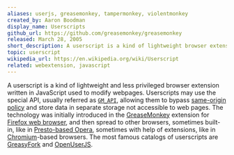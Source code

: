 ```yaml
---
aliases: userjs, greasemonkey, tampermonkey, violentmonkey
created_by: Aaron Boodman
display_name: Userscripts
github_url: https://github.com/greasemonkey/greasemonkey
released: March 28, 2005
short_description: A userscript is a kind of lightweight browser extension, used to modify webpages.
topic: userscript
wikipedia_url: https://en.wikipedia.org/wiki/Userscript
related: webextension, javascript
---
```

A userscript is a kind of lightweight and less privileged browser extension written in JavaScript used to modify webpages. Userscripts may use the special API, usually referred as [`GM_API`](https://wiki.greasespot.net/Greasemonkey_Manual:API), allowing them to bypass [same-origin policy](https://en.wikipedia.org/wiki/Same-origin_policy) and store data in separate storage not accessible to web pages. The technology was initially introduced in the [GreaseMonkey](https://github.com/greasemonkey/greasemonkey) extension for [Firefox web browser](https://www.mozilla.org/firefox/), and then spread to other browsers, sometimes built-in, like in [Presto-based Opera](https://en.wikipedia.org/wiki/Presto_\(layout_engine\)), sometimes with help of extensions, like in [Chromium](https://www.chromium.org)-based browsers. The most famous catalogs of userscripts are [GreasyFork](https://greasyfork.org/) and [OpenUserJS](https://openuserjs.org/).
